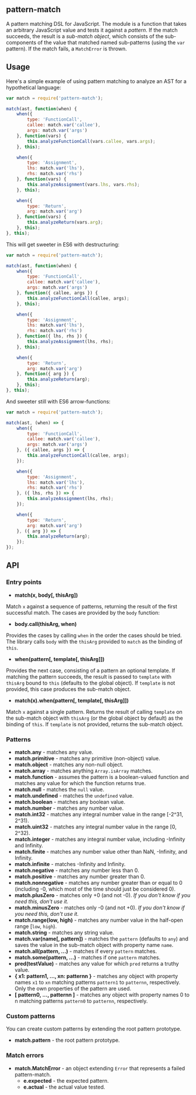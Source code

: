 ## pattern-match

A pattern matching DSL for JavaScript. The module is a function that
takes an arbitrary JavaScript value and tests it against a
*pattern*. If the match succeeds, the result is a *sub-match object*,
which consists of the sub-components of the value that matched named
sub-patterns (using the `var` pattern). If the match fails, a
`MatchError` is thrown.

## Usage

Here's a simple example of using pattern matching to analyze an AST
for a hypothetical language:

```javascript
var match = require('pattern-match');

match(ast, function(when) {
    when({
        type: 'FunctionCall',
        callee: match.var('callee'),
        args: match.var('args')
    }, function(vars) {
        this.analyzeFunctionCall(vars.callee, vars.args);
    }, this);

    when({
        type: 'Assignment',
        lhs: match.var('lhs'),
        rhs: match.var('rhs')
    }, function(vars) {
        this.analyzeAssignment(vars.lhs, vars.rhs);
    }, this);

    when({
        type: 'Return',
        arg: match.var('arg')
    }, function(vars) {
        this.analyzeReturn(vars.arg);
    }, this);
}, this);
```

This will get sweeter in ES6 with destructuring:

```javascript
var match = require('pattern-match');

match(ast, function(when) {
    when({
        type: 'FunctionCall',
        callee: match.var('callee'),
        args: match.var('args')
    }, function({ callee, args }) {
        this.analyzeFunctionCall(callee, args);
    }, this);

    when({
        type: 'Assignment',
        lhs: match.var('lhs'),
        rhs: match.var('rhs')
    }, function({ lhs, rhs }) {
        this.analyzeAssignment(lhs, rhs);
    }, this);

    when({
        type: 'Return',
        arg: match.var('arg')
    }, function({ arg }) {
        this.analyzeReturn(arg);
    }, this);
}, this);
```

And sweeter still with ES6 arrow-functions:

```javascript
var match = require('pattern-match');

match(ast, (when) => {
    when({
        type: 'FunctionCall',
        callee: match.var('callee'),
        args: match.var('args')
    }, ({ callee, args }) => {
        this.analyzeFunctionCall(callee, args);
    });

    when({
        type: 'Assignment',
        lhs: match.var('lhs'),
        rhs: match.var('rhs')
    }, ({ lhs, rhs }) => {
        this.analyzeAssignment(lhs, rhs);
    });

    when({
        type: 'Return',
        arg: match.var('arg')
    }, ({ arg }) => {
        this.analyzeReturn(arg);
    });
});
```


## API

### Entry points

  * **match(x, body[, thisArg])**

Match `x` against a sequence of patterns, returning the result of the
first successful match. The cases are provided by the `body` function:

  * **body.call(thisArg, when)**

Provides the cases by calling `when` in the order the cases should be
tried. The library calls `body` with the `thisArg` provided to `match`
as the binding of `this`.

  * **when(pattern[, template[, thisArg]])**

Provides the next case, consisting of a pattern an optional
template. If matching the pattern succeeds, the result is passed to
`template` with `thisArg` bound to `this` (defaults to the global
object). If `template` is not provided, this case produces the
sub-match object.

  * **match(x).when(pattern[, template[, thisArg]])**

Match `x` against a single pattern. Returns the result of calling
`template` on the sub-match object with `thisArg` (or the global
object by default) as the binding of `this`. If `template` is not
provided, returns the sub-match object.


### Patterns

  * **match.any** - matches any value.
  * **match.primitive** - matches any primitive (non-object) value.
  * **match.object** - matches any non-null object.
  * **match.array** - matches anything `Array.isArray` matches.
  * **match.function** - assumes the pattern is a boolean-valued function and matches any value for which the function returns true.
  * **match.null** - matches the `null` value.
  * **match.undefined** - matches the `undefined` value.
  * **match.boolean** - matches any boolean value.
  * **match.number** - matches any number value.
  * **match.int32** - matches any integral number value in the range [-2^31, 2^31).
  * **match.uint32** - matches any integral number value in the range [0, 2^32).
  * **match.integer** - matches any integral number value, including -Infinity and Infinity.
  * **match.finite** - matches any number value other than NaN, -Infinity, and Infinity.
  * **match.infinite** - matches -Infinity and Infinity.
  * **match.negative** - matches any number less than 0.
  * **match.positive** - matches any number greater than 0.
  * **match.nonnegative** - matches any number greater than or equal to 0 (including -0, which most of the time should just be considered 0).
  * **match.plusZero** - matches only +0 (and not -0). *If you don't know if you need this, don't use it.*
  * **match.minusZero** - matches only -0 (and not +0). *If you don't know if you need this, don't use it.*
  * **match.range(low, high)** - matches any number value in the half-open range [`low`, `high`).
  * **match.string** - matches any string value.
  * **match.var(name[, pattern])** - matches the `pattern` (defaults to `any`) and saves the value in the sub-match object with property name `name`.
  * **match.all(pattern, ...)** - matches if every `pattern` matches.
  * **match.some(pattern, ...)** - matches if one `pattern` matches.
  * **pred(testValue)** - matches any value for which `pred` returns a truthy value.
  * **{ x1: pattern1, ..., xn: patternn }** - matches any object with property names `x1` to `xn` matching patterns `pattern1` to `patternn`, respectively. Only the own properties of the pattern are used.
  * **[ pattern0, ..., patternn ]** - matches any object with property names 0 to n matching patterns `pattern0` to `patternn`, respectively.

### Custom patterns

You can create custom patterns by extending the root pattern prototype.

  * **match.pattern** - the root pattern prototype.

### Match errors

  * **match.MatchError** - an object extending `Error` that represents a failed pattern-match.
      * **e.expected** - the expected pattern.
      * **e.actual** - the actual value tested.
